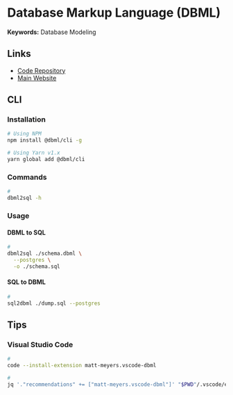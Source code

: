 # Database Markup Language (DBML)

**Keywords:** Database Modeling

## Links

- [Code Repository](https://github.com/holistics/dbml)
- [Main Website](https://dbml.dbdiagram.io)

## CLI

### Installation

```sh
# Using NPM
npm install @dbml/cli -g

# Using Yarn v1.x
yarn global add @dbml/cli
```

### Commands

```sh
#
dbml2sql -h
```

### Usage

<!--
--mysql
--mssql
-->

#### DBML to SQL

```sh
#
dbml2sql ./schema.dbml \
  --postgres \
  -o ./schema.sql
```

#### SQL to DBML

```sh
#
sql2dbml ./dump.sql --postgres
```

## Tips

### Visual Studio Code

```sh
#
code --install-extension matt-meyers.vscode-dbml

#
jq '."recommendations" += ["matt-meyers.vscode-dbml"]' "$PWD"/.vscode/extensions.json | sponge "$PWD"/.vscode/extensions.json
```
